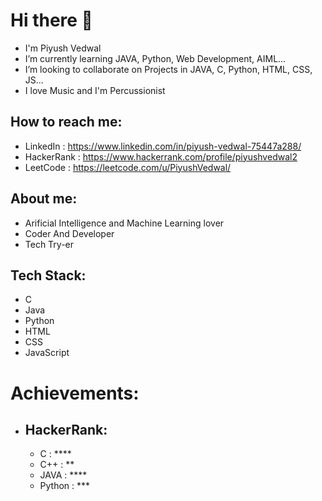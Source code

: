 # Hi there 👋

-  I'm Piyush Vedwal 
-  I’m currently learning JAVA, Python, Web Development, AIML...
-  I’m looking to collaborate on Projects in JAVA, C, Python, HTML, CSS, JS...
-  I love Music and I'm Percussionist
## How to reach me:
  -  LinkedIn   : https://www.linkedin.com/in/piyush-vedwal-75447a288/
  -  HackerRank : https://www.hackerrank.com/profile/piyushvedwal2
  -  LeetCode   : https://leetcode.com/u/PiyushVedwal/


## About me:
- Arificial Intelligence and Machine Learning lover
- Coder And Developer
- Tech Try-er

## Tech Stack:
- C
- Java
- Python
- HTML
- CSS
- JavaScript

# Achievements:

- ##  HackerRank:

  - C : ****
  - C++ : **
  - JAVA : ****
  - Python : ***
 
